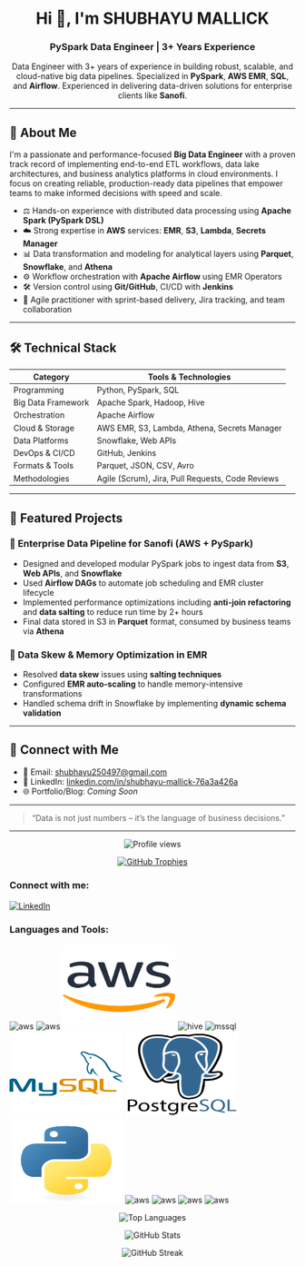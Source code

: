 <h1 align="center">Hi 👋, I'm SHUBHAYU MALLICK</h1>

<h3 align="center">PySpark Data Engineer | 3+ Years Experience</h3>

<p align="center">
  Data Engineer with 3+ years of experience in building robust, scalable, and cloud-native big data pipelines. Specialized in <b>PySpark</b>, <b>AWS EMR</b>, <b>SQL</b>, and <b>Airflow</b>. Experienced in delivering data-driven solutions for enterprise clients like <b>Sanofi</b>.
</p>

---

## 🚀 About Me

I'm a passionate and performance-focused <b>Big Data Engineer</b> with a proven track record of implementing end-to-end ETL workflows, data lake architectures, and business analytics platforms in cloud environments. I focus on creating reliable, production-ready data pipelines that empower teams to make informed decisions with speed and scale.

- ⚖️ Hands-on experience with distributed data processing using <b>Apache Spark (PySpark DSL)</b>
- ☁️ Strong expertise in <b>AWS</b> services: <b>EMR</b>, <b>S3</b>, <b>Lambda</b>, <b>Secrets Manager</b>
- 📊 Data transformation and modeling for analytical layers using <b>Parquet</b>, <b>Snowflake</b>, and <b>Athena</b>
- ⚙️ Workflow orchestration with <b>Apache Airflow</b> using EMR Operators
- 🛠️ Version control using <b>Git/GitHub</b>, CI/CD with <b>Jenkins</b>
- 🧪 Agile practitioner with sprint-based delivery, Jira tracking, and team collaboration

---

## 🛠️ Technical Stack

| Category          | Tools & Technologies                                 |
|------------------|------------------------------------------------------|
| Programming       | Python, PySpark, SQL                                 |
| Big Data Framework| Apache Spark, Hadoop, Hive                           |
| Orchestration     | Apache Airflow                                       |
| Cloud & Storage   | AWS EMR, S3, Lambda, Athena, Secrets Manager         |
| Data Platforms    | Snowflake, Web APIs                                  |
| DevOps & CI/CD    | GitHub, Jenkins                                      |
| Formats & Tools   | Parquet, JSON, CSV, Avro                             |
| Methodologies     | Agile (Scrum), Jira, Pull Requests, Code Reviews     |

---

## 📂 Featured Projects

### 🔸 Enterprise Data Pipeline for Sanofi (AWS + PySpark)

- Designed and developed modular PySpark jobs to ingest data from <b>S3</b>, <b>Web APIs</b>, and <b>Snowflake</b>
- Used <b>Airflow DAGs</b> to automate job scheduling and EMR cluster lifecycle
- Implemented performance optimizations including <b>anti-join refactoring</b> and <b>data salting</b> to reduce run time by 2+ hours
- Final data stored in S3 in <b>Parquet</b> format, consumed by business teams via <b>Athena</b>

### 🔸 Data Skew & Memory Optimization in EMR

- Resolved <b>data skew</b> issues using <b>salting techniques</b>
- Configured <b>EMR auto-scaling</b> to handle memory-intensive transformations
- Handled schema drift in Snowflake by implementing <b>dynamic schema validation</b>

---

## 📢 Connect with Me

- 📧 Email: shubhayu250497@gmail.com
- 💼 LinkedIn: [linkedin.com/in/shubhayu-mallick-76a3a426a](https://www.linkedin.com/in/shubhayu-mallick-76a3a426a)
- 🌐 Portfolio/Blog: <i>Coming Soon</i>

---

<blockquote>“Data is not just numbers – it’s the language of business decisions.”</blockquote>

---

<p align="center">
  <img src="https://komarev.com/ghpvc/?username=shubhayumallick1997&label=Profile%20views&color=0e75b6&style=flat" alt="Profile views" />
</p>

<p align="center">
  <a href="https://github.com/ryo-ma/github-profile-trophy">
    <img src="https://github-profile-trophy.vercel.app/?username=shubhayumallick1997" alt="GitHub Trophies" />
  </a>
</p>

### Connect with me:
<p>
  <a href="https://www.linkedin.com/in/shubhayu-mallick-76a3a426a/" target="_blank">
    <img align="center" src="https://raw.githubusercontent.com/rahuldkjain/github-profile-readme-generator/master/src/images/icons/Social/linked-in-alt.svg" alt="LinkedIn" height="30" width="40" />
  </a>
</p>

### Languages and Tools:
<p>
  <img src="https://github.com/ShubhayuMallick1997/PYSPARK-OVERVIEW/blob/main/apache-spark.png" alt="aws" width="200" height="150"/>
  <img src="https://github.com/ShubhayuMallick1997/PYSPARK-OVERVIEW/blob/main/Capint-1-7.png" alt="aws" width="250" height="450"/>
  <img src="https://raw.githubusercontent.com/devicons/devicon/master/icons/amazonwebservices/amazonwebservices-original-wordmark.svg" alt="aws" width="200" height="150">
  <img src="https://www.vectorlogo.zone/logos/apache_hive/apache_hive-icon.svg" alt="hive" width="160" height="120">
  <img src="https://www.svgrepo.com/show/303229/microsoft-sql-server-logo.svg" alt="mssql" width="200" height="150">
  <img src="https://raw.githubusercontent.com/devicons/devicon/master/icons/mysql/mysql-original-wordmark.svg" alt="mysql" width="200" height="150">
  <img src="https://raw.githubusercontent.com/devicons/devicon/master/icons/postgresql/postgresql-original-wordmark.svg" alt="postgresql" width="200" height="150">
  <img src="https://raw.githubusercontent.com/devicons/devicon/master/icons/python/python-original.svg" alt="python" width="200" height="150">
  <img src="https://github.com/ShubhayuMallick1997/PYSPARK-OVERVIEW/blob/main/hadoop-logo.png" alt="aws" width="250" height="150">
  <img src="https://github.com/ShubhayuMallick1997/PYSPARK-OVERVIEW/blob/main/azure_sql_database_logo_freelogovectors.net_.png" alt="aws" width="100" height="150">
  <img src="https://github.com/ShubhayuMallick1997/PYSPARK-OVERVIEW/blob/main/AWS-Logo-PNG-Image.png" alt="aws" width="250" height="150">
  <img src="https://github.com/ShubhayuMallick1997/PYSPARK-OVERVIEW/blob/main/1678719746960-removebg-preview.png" alt="aws" width="200" height="150">
  
  
</p>

<p align="center">
  <img src="https://github-readme-stats.vercel.app/api/top-langs?username=shubhayumallick1997&show_icons=true&locale=en&layout=compact" alt="Top Languages" />
</p>

<p align="center">
  <img src="https://github-readme-stats.vercel.app/api?username=shubhayumallick1997&show_icons=true&locale=en" alt="GitHub Stats" />
</p>

<p align="center">
  <img src="https://github-readme-streak-stats.herokuapp.com/?user=shubhayumallick1997" alt="GitHub Streak" />
</p>
